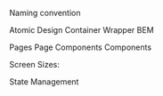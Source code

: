 Naming convention

Atomic Design
Container
Wrapper
BEM

Pages
Page Components
Components

Screen Sizes:

State Management
